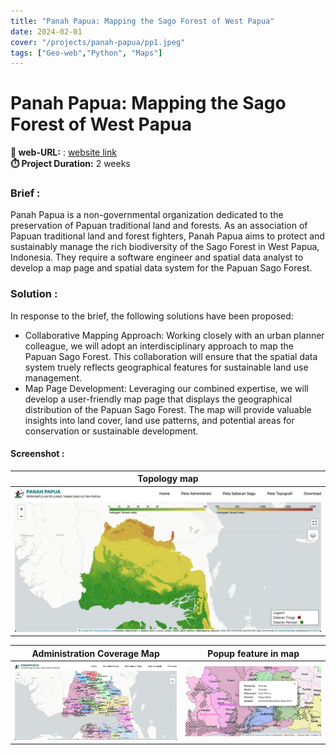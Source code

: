 ```yaml
---
title: "Panah Papua: Mapping the Sago Forest of West Papua"
date: 2024-02-01
cover: "/projects/panah-papua/pp1.jpeg"
tags: ["Geo-web","Python", "Maps"]
---
```


# Panah Papua: Mapping the Sago Forest of West Papua

**🔗 web-URL:** : [website link](https://panah-papua.vercel.app/) <br> 
**⏱️ Project Duration:** 2 weeks <br> 

### Brief :
Panah Papua is a non-governmental organization dedicated to the preservation of Papuan traditional land and forests. As an association of Papuan traditional land and forest fighters, Panah Papua aims to protect and sustainably manage the rich biodiversity of the Sago Forest in West Papua, Indonesia. They require a software engineer and spatial data analyst to develop a map page and spatial data system for the Papuan Sago Forest.

### Solution :
In response to the brief, the following solutions have been proposed:
- Collaborative Mapping Approach: Working closely with an urban planner colleague, we will adopt an interdisciplinary approach to map the Papuan Sago Forest. This collaboration will ensure that the spatial data system truely reflects geographical features for sustainable land use management.
- Map Page Development: Leveraging our combined expertise, we will develop a user-friendly map page that displays the geographical distribution of the Papuan Sago Forest. The map will provide valuable insights into land cover, land use patterns, and potential areas for conservation or sustainable development.

#### Screenshot :
| Topology map |
| -------------- |
| ![/projects/panah-papua/pp1.jpeg](/projects/panah-papua/pp1.jpeg) |

| Administration Coverage Map       | Popup feature in map       |
| -------------- | -------------- |
| ![/projects/panah-papua/pp3.jpeg](/projects/panah-papua/pp2.jpeg) | ![/projects/panah-papua/pp3.jpeg](/projects/panah-papua/pp3.jpeg) |